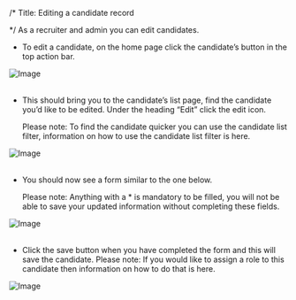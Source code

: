 /*
Title: Editing a candidate record

*/
As a recruiter and admin you can edit candidates.  
  

- To edit a candidate, on the home page click the candidate’s button in the top action bar.

![Image](https://s3.amazonaws.com/tw-desk/i/122167/attachment-inline/98318.20150511135923506.98318.20150511135923506MpgKP)  
<br>
- This should bring you to the candidate’s list page, find the candidate you’d like to be edited. Under the heading “Edit” click the edit icon.

    Please note: To find the candidate quicker you can use the candidate list filter, information on how to use the candidate list filter is here.  
  
![Image](https://s3.amazonaws.com/tw-desk/i/122167/attachment-inline/98318.20150511140218678.98318.20150511140218678idgUe)  
<br>
- You should now see a form similar to the one below.

    Please note: Anything with a * is mandatory to be filled, you will not be able to save your updated information without completing these fields.   
  
![Image](https://s3.amazonaws.com/tw-desk/i/122167/attachment-inline/98318.20150511140837081.98318.20150511140837081TBabt)  
<br>
- Click the save button when you have completed the form and this will save the candidate.
Please note: If you would like to assign a role to this candidate then information on how to do that is here.  
  
![Image](https://s3.amazonaws.com/tw-desk/i/122167/attachment-inline/98318.20150511142240423.98318.20150511142240423lpbWL)